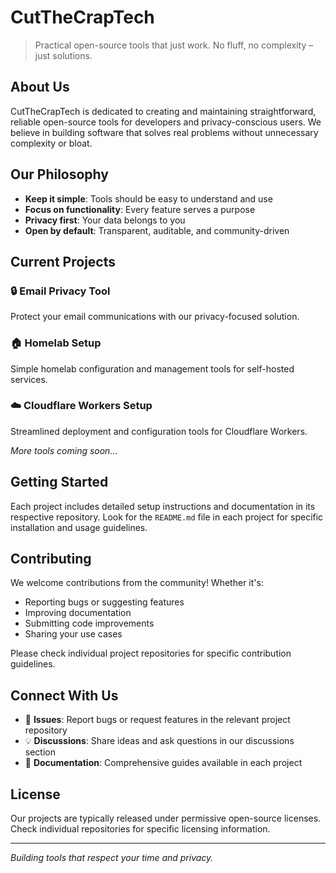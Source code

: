 # CutTheCrapTech

> Practical open-source tools that just work. No fluff, no complexity – just solutions.

## About Us

CutTheCrapTech is dedicated to creating and maintaining straightforward, reliable open-source tools for developers and privacy-conscious users. We believe in building software that solves real problems without unnecessary complexity or bloat.

## Our Philosophy

- **Keep it simple**: Tools should be easy to understand and use
- **Focus on functionality**: Every feature serves a purpose
- **Privacy first**: Your data belongs to you
- **Open by default**: Transparent, auditable, and community-driven

## Current Projects

### 🔒 Email Privacy Tool
Protect your email communications with our privacy-focused solution.

### 🏠 Homelab Setup
Simple homelab configuration and management tools for self-hosted services.

### ☁️ Cloudflare Workers Setup
Streamlined deployment and configuration tools for Cloudflare Workers.

*More tools coming soon...*

## Getting Started

Each project includes detailed setup instructions and documentation in its respective repository. Look for the `README.md` file in each project for specific installation and usage guidelines.

## Contributing

We welcome contributions from the community! Whether it's:
- Reporting bugs or suggesting features
- Improving documentation
- Submitting code improvements
- Sharing your use cases

Please check individual project repositories for specific contribution guidelines.

## Connect With Us

- 🐛 **Issues**: Report bugs or request features in the relevant project repository
- 💡 **Discussions**: Share ideas and ask questions in our discussions section
- 📖 **Documentation**: Comprehensive guides available in each project

## License

Our projects are typically released under permissive open-source licenses. Check individual repositories for specific licensing information.

---

*Building tools that respect your time and privacy.*
